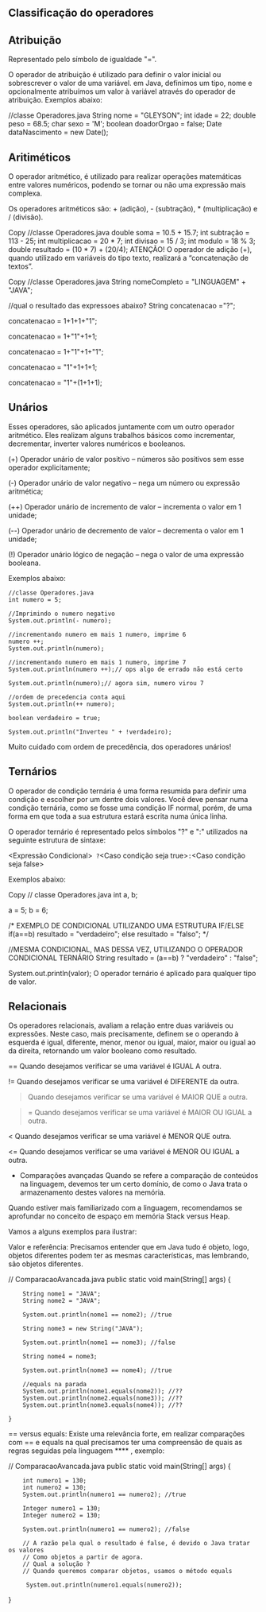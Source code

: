 ## Classificação do operadores

## Atribuição

Representado pelo símbolo de igualdade "=".

O operador de atribuição é utilizado para definir o valor inicial ou sobrescrever o valor de uma variável. em Java, definimos um tipo, nome e opcionalmente atribuímos um valor à variável através do operador de atribuição. Exemplos abaixo:


//classe Operadores.java
String nome = "GLEYSON";
int idade = 22;
double peso = 68.5;
char sexo = 'M';
boolean doadorOrgao = false;
Date dataNascimento = new Date();

## Aritiméticos 

O operador aritmético, é utilizado para realizar operações matemáticas entre valores numéricos, podendo se tornar ou não uma expressão mais complexa.

Os operadores aritméticos são: + (adição), - (subtração), * (multiplicação) e / (divisão).

Copy
//classe Operadores.java
double soma = 10.5 + 15.7;
int subtração = 113 - 25;
int multiplicacao = 20 * 7;
int divisao = 15 / 3;
int modulo = 18 % 3;
double resultado = (10 * 7) + (20/4);
ATENÇÃO! O operador de adição (+), quando utilizado em variáveis do tipo texto, realizará a “concatenação de textos”.

Copy
//classe Operadores.java
String nomeCompleto = "LINGUAGEM" + "JAVA";
		
//qual o resultado das expressoes abaixo?
String concatenacao ="?"; 

concatenacao = 1+1+1+"1";

concatenacao = 1+"1"+1+1;

concatenacao = 1+"1"+1+"1";

concatenacao = "1"+1+1+1;

concatenacao = "1"+(1+1+1);

## Unários

Esses operadores, são aplicados juntamente com um outro operador aritmético. Eles realizam alguns trabalhos básicos como incrementar, decrementar, inverter valores numéricos e booleanos.

(+) Operador unário de valor positivo – números são positivos sem esse operador explicitamente;

(-) Operador unário de valor negativo – nega um número ou expressão aritmética;

(++) Operador unário de incremento de valor – incrementa o valor em 1 unidade;

(--) Operador unário de decremento de valor – decrementa o valor em 1 unidade;

(!) Operador unário lógico de negação – nega o valor de uma expressão booleana.

Exemplos abaixo:

    //classe Operadores.java
    int numero = 5;
            
    //Imprimindo o numero negativo
    System.out.println(- numero);

    //incrementando numero em mais 1 numero, imprime 6
    numero ++;
    System.out.println(numero);

    //incrementando numero em mais 1 numero, imprime 7
    System.out.println(numero ++);// ops algo de errado não está certo

    System.out.println(numero);// agora sim, numero virou 7

    //ordem de precedencia conta aqui
    System.out.println(++ numero);

    boolean verdadeiro = true;

    System.out.println("Inverteu " + !verdadeiro);
Muito cuidado com ordem de precedência, dos operadores unários!

## Ternários 

O operador de condição ternária é uma forma resumida para definir uma condição e escolher por um dentre dois valores. Você deve pensar numa condição ternária, como se fosse uma condição IF normal, porém, de uma forma em que toda a sua estrutura estará escrita numa única linha.

O operador ternário é representado pelos símbolos "?" e ":" utilizados na seguinte estrutura de sintaxe:

<Expressão Condicional>`` 
?
``<Caso condição seja true>``
:
 ``<Caso condição seja false>

Exemplos abaixo:

Copy
// classe Operadores.java
int a, b;

a = 5;
b = 6;

/* EXEMPLO DE CONDICIONAL UTILIZANDO UMA ESTRUTURA IF/ELSE
if(a==b)
   resultado = "verdadeiro";
else
   resultado = "falso";
*/

//MESMA CONDICIONAL, MAS DESSA VEZ, UTILIZANDO O OPERADOR CONDICIONAL TERNÁRIO
String resultado = (a==b) ? "verdadeiro" : "false";

System.out.println(valor);
O operador ternário é aplicado para qualquer tipo de valor.

## Relacionais

Os operadores relacionais, avaliam a relação entre duas variáveis ou expressões. Neste caso, mais precisamente, definem se o operando à esquerda é igual, diferente, menor, menor ou igual, maior, maior ou igual ao da direita, retornando um valor booleano como resultado.

== Quando desejamos verificar se uma variável é IGUAL A outra.

!= Quando desejamos verificar se uma variável é DIFERENTE da outra.

> Quando desejamos verificar se uma variável é MAIOR QUE a outra.

>= Quando desejamos verificar se uma variável é MAIOR OU IGUAL a outra.

< Quando desejamos verificar se uma variável é MENOR QUE outra.

<= Quando desejamos verificar se uma variável é MENOR OU IGUAL a outra.

* Comparações avançadas
Quando se refere a comparação de conteúdos na linguagem, devemos ter um certo domínio, de como o Java trata o armazenamento destes valores na memória.

Quando estiver mais familiarizado com a linguagem, recomendamos se aprofundar no conceito de espaço em memória Stack versus Heap.

Vamos a alguns exemplos para ilustrar:

Valor e referência: Precisamos entender que em Java tudo é objeto, logo, objetos diferentes podem ter as mesmas características, mas lembrando, são objetos diferentes.


// ComparacaoAvancada.java
public static void main(String[] args) {

        String nome1 = "JAVA";
        String nome2 = "JAVA";
        
        System.out.println(nome1 == nome2); //true

        String nome3 = new String("JAVA");
        
        System.out.println(nome1 == nome3); //false

        String nome4 = nome3;

        System.out.println(nome3 == nome4); //true
        
        //equals na parada
        System.out.println(nome1.equals(nome2)); //??
        System.out.println(nome2.equals(nome3)); //??
        System.out.println(nome3.equals(nome4)); //??

    }
== versus equals: Existe uma relevância forte, em realizar comparações com == e equals na qual precisamos ter uma compreensão de quais as regras seguidas pela linguagem **** , exemplo:


// ComparacaoAvancada.java
 public static void main(String[] args) {
        
        int numero1 = 130;
        int numero2 = 130;
        System.out.println(numero1 == numero2); //true
        
        Integer numero1 = 130;
        Integer numero2 = 130;

        System.out.println(numero1 == numero2); //false
        
        // A razão pela qual o resultado é false, é devido o Java tratar os valores
        // Como objetos a partir de agora.
        // Qual a solução ?
        // Quando queremos comparar objetos, usamos o método equals
        
         System.out.println(numero1.equals(numero2)); 
 }